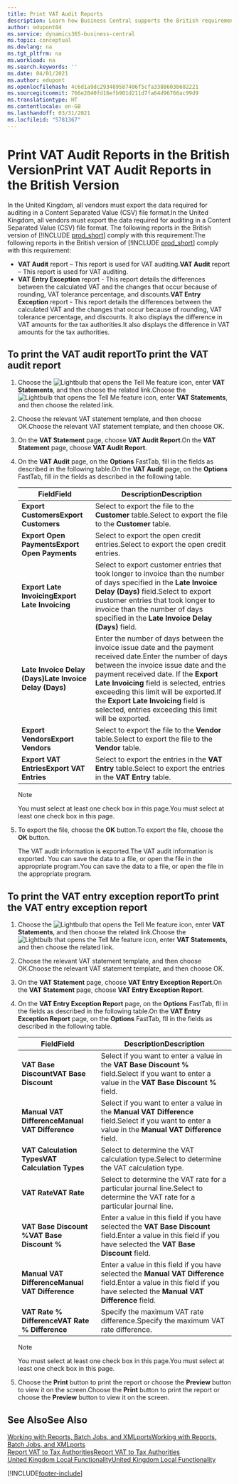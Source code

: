 ```yaml
---
title: Print VAT Audit Reports
description: Learn how Business Central supports the British requirements for VAT audits.
author: edupont04
ms.service: dynamics365-business-central
ms.topic: conceptual
ms.devlang: na
ms.tgt_pltfrm: na
ms.workload: na
ms.search.keywords: ''
ms.date: 04/01/2021
ms.author: edupont
ms.openlocfilehash: 4c6d1a9dc293489587406f5cfa3388603b602221
ms.sourcegitcommit: 766e2840fd16efb901d211d7fa64d96766ac99d9
ms.translationtype: HT
ms.contentlocale: en-GB
ms.lasthandoff: 03/31/2021
ms.locfileid: "5781367"
---
```

# <a name="print-vat-audit-reports-in-the-british-version"></a><span data-ttu-id="4f08c-103">Print VAT Audit Reports in the British Version</span><span class="sxs-lookup"><span data-stu-id="4f08c-103">Print VAT Audit Reports in the British Version</span></span>

<span data-ttu-id="4f08c-104">In the United Kingdom, all vendors must export the data required for auditing in a Content Separated Value (CSV) file format.</span><span class="sxs-lookup"><span data-stu-id="4f08c-104">In the United Kingdom, all vendors must export the data required for auditing in a Content Separated Value (CSV) file format.</span></span> <span data-ttu-id="4f08c-105">The following reports in the British version of [!INCLUDE [prod_short](../../includes/prod_short.md)] comply with this requirement:</span><span class="sxs-lookup"><span data-stu-id="4f08c-105">The following reports in the British version of [!INCLUDE [prod_short](../../includes/prod_short.md)] comply with this requirement:</span></span>  

- <span data-ttu-id="4f08c-106">**VAT Audit**  report – This report is used for VAT auditing.</span><span class="sxs-lookup"><span data-stu-id="4f08c-106">**VAT Audit**  report – This report is used for VAT auditing.</span></span>  
- <span data-ttu-id="4f08c-107">**VAT Entry Exception** report - This report details the differences between the calculated VAT and the changes that occur because of rounding, VAT tolerance percentage, and discounts.</span><span class="sxs-lookup"><span data-stu-id="4f08c-107">**VAT Entry Exception** report - This report details the differences between the calculated VAT and the changes that occur because of rounding, VAT tolerance percentage, and discounts.</span></span> <span data-ttu-id="4f08c-108">It also displays the difference in VAT amounts for the tax authorities.</span><span class="sxs-lookup"><span data-stu-id="4f08c-108">It also displays the difference in VAT amounts for the tax authorities.</span></span>  

## <a name="to-print-the-vat-audit-report"></a><span data-ttu-id="4f08c-109">To print the VAT audit report</span><span class="sxs-lookup"><span data-stu-id="4f08c-109">To print the VAT audit report</span></span>  

1. <span data-ttu-id="4f08c-110">Choose the ![Lightbulb that opens the Tell Me feature](../../media/ui-search/search_small.png "Tell me what you want to do") icon, enter **VAT Statements**, and then choose the related link.</span><span class="sxs-lookup"><span data-stu-id="4f08c-110">Choose the ![Lightbulb that opens the Tell Me feature](../../media/ui-search/search_small.png "Tell me what you want to do") icon, enter **VAT Statements**, and then choose the related link.</span></span>  
2. <span data-ttu-id="4f08c-111">Choose the relevant VAT statement template, and then choose OK.</span><span class="sxs-lookup"><span data-stu-id="4f08c-111">Choose the relevant VAT statement template, and then choose OK.</span></span>
3. <span data-ttu-id="4f08c-112">On the **VAT Statement** page, choose **VAT Audit Report**.</span><span class="sxs-lookup"><span data-stu-id="4f08c-112">On the **VAT Statement** page, choose **VAT Audit Report**.</span></span>
4. <span data-ttu-id="4f08c-113">On the **VAT Audit** page, on the **Options** FastTab, fill in the fields as described in the following table.</span><span class="sxs-lookup"><span data-stu-id="4f08c-113">On the **VAT Audit** page, on the **Options** FastTab, fill in the fields as described in the following table.</span></span>  

    |<span data-ttu-id="4f08c-114">Field</span><span class="sxs-lookup"><span data-stu-id="4f08c-114">Field</span></span>|<span data-ttu-id="4f08c-115">Description</span><span class="sxs-lookup"><span data-stu-id="4f08c-115">Description</span></span>|  
    |-----|-----------|  
    |<span data-ttu-id="4f08c-116">**Export Customers**</span><span class="sxs-lookup"><span data-stu-id="4f08c-116">**Export Customers**</span></span>|<span data-ttu-id="4f08c-117">Select to export the file to the **Customer** table.</span><span class="sxs-lookup"><span data-stu-id="4f08c-117">Select to export the file to the **Customer** table.</span></span>|  
    |<span data-ttu-id="4f08c-118">**Export Open Payments**</span><span class="sxs-lookup"><span data-stu-id="4f08c-118">**Export Open Payments**</span></span>|<span data-ttu-id="4f08c-119">Select to export the open credit entries.</span><span class="sxs-lookup"><span data-stu-id="4f08c-119">Select to export the open credit entries.</span></span>|  
    |<span data-ttu-id="4f08c-120">**Export Late Invoicing**</span><span class="sxs-lookup"><span data-stu-id="4f08c-120">**Export Late Invoicing**</span></span>|<span data-ttu-id="4f08c-121">Select to export customer entries that took longer to invoice than the number of days specified in the **Late Invoice Delay (Days)** field.</span><span class="sxs-lookup"><span data-stu-id="4f08c-121">Select to export customer entries that took longer to invoice than the number of days specified in the **Late Invoice Delay (Days)** field.</span></span>|  
    |<span data-ttu-id="4f08c-122">**Late Invoice Delay (Days)**</span><span class="sxs-lookup"><span data-stu-id="4f08c-122">**Late Invoice Delay (Days)**</span></span>|<span data-ttu-id="4f08c-123">Enter the number of days between the invoice issue date and the payment received date.</span><span class="sxs-lookup"><span data-stu-id="4f08c-123">Enter the number of days between the invoice issue date and the payment received date.</span></span> <span data-ttu-id="4f08c-124">If the **Export Late Invoicing** field is selected, entries exceeding this limit will be exported.</span><span class="sxs-lookup"><span data-stu-id="4f08c-124">If the **Export Late Invoicing** field is selected, entries exceeding this limit will be exported.</span></span>|  
    |<span data-ttu-id="4f08c-125">**Export Vendors**</span><span class="sxs-lookup"><span data-stu-id="4f08c-125">**Export Vendors**</span></span>|<span data-ttu-id="4f08c-126">Select to export the file to the **Vendor** table.</span><span class="sxs-lookup"><span data-stu-id="4f08c-126">Select to export the file to the **Vendor** table.</span></span>|  
    |<span data-ttu-id="4f08c-127">**Export VAT Entries**</span><span class="sxs-lookup"><span data-stu-id="4f08c-127">**Export VAT Entries**</span></span>|<span data-ttu-id="4f08c-128">Select to export the entries in the **VAT Entry** table.</span><span class="sxs-lookup"><span data-stu-id="4f08c-128">Select to export the entries in the **VAT Entry** table.</span></span>|  

    > [!NOTE]  
    >  <span data-ttu-id="4f08c-129">You must select at least one check box in this page.</span><span class="sxs-lookup"><span data-stu-id="4f08c-129">You must select at least one check box in this page.</span></span>  

5. <span data-ttu-id="4f08c-130">To export the file, choose the **OK** button.</span><span class="sxs-lookup"><span data-stu-id="4f08c-130">To export the file, choose the **OK** button.</span></span>  

    <span data-ttu-id="4f08c-131">The VAT audit information is exported.</span><span class="sxs-lookup"><span data-stu-id="4f08c-131">The VAT audit information is exported.</span></span> <span data-ttu-id="4f08c-132">You can save the data to a file, or open the file in the appropriate program.</span><span class="sxs-lookup"><span data-stu-id="4f08c-132">You can save the data to a file, or open the file in the appropriate program.</span></span>  

## <a name="to-print-the-vat-entry-exception-report"></a><span data-ttu-id="4f08c-133">To print the VAT entry exception report</span><span class="sxs-lookup"><span data-stu-id="4f08c-133">To print the VAT entry exception report</span></span>  

1. <span data-ttu-id="4f08c-134">Choose the ![Lightbulb that opens the Tell Me feature](../../media/ui-search/search_small.png "Tell me what you want to do") icon, enter **VAT Statements**, and then choose the related link.</span><span class="sxs-lookup"><span data-stu-id="4f08c-134">Choose the ![Lightbulb that opens the Tell Me feature](../../media/ui-search/search_small.png "Tell me what you want to do") icon, enter **VAT Statements**, and then choose the related link.</span></span>  
2. <span data-ttu-id="4f08c-135">Choose the relevant VAT statement template, and then choose OK.</span><span class="sxs-lookup"><span data-stu-id="4f08c-135">Choose the relevant VAT statement template, and then choose OK.</span></span>
3. <span data-ttu-id="4f08c-136">On the **VAT Statement** page, choose **VAT Entry Exception Report**.</span><span class="sxs-lookup"><span data-stu-id="4f08c-136">On the **VAT Statement** page, choose **VAT Entry Exception Report**.</span></span>  
4. <span data-ttu-id="4f08c-137">On the **VAT Entry Exception Report** page, on the **Options** FastTab, fll in the fields as described in the following table.</span><span class="sxs-lookup"><span data-stu-id="4f08c-137">On the **VAT Entry Exception Report** page, on the **Options** FastTab, fll in the fields as described in the following table.</span></span>  

    |<span data-ttu-id="4f08c-138">Field</span><span class="sxs-lookup"><span data-stu-id="4f08c-138">Field</span></span>|<span data-ttu-id="4f08c-139">Description</span><span class="sxs-lookup"><span data-stu-id="4f08c-139">Description</span></span>|  
    |---------------------------------|---------------------------------------|  
    |<span data-ttu-id="4f08c-140">**VAT Base Discount**</span><span class="sxs-lookup"><span data-stu-id="4f08c-140">**VAT Base Discount**</span></span>|<span data-ttu-id="4f08c-141">Select if you want to enter a value in the **VAT Base Discount %** field.</span><span class="sxs-lookup"><span data-stu-id="4f08c-141">Select if you want to enter a value in the **VAT Base Discount %** field.</span></span>|  
    |<span data-ttu-id="4f08c-142">**Manual VAT Difference**</span><span class="sxs-lookup"><span data-stu-id="4f08c-142">**Manual VAT Difference**</span></span>|<span data-ttu-id="4f08c-143">Select if you want to enter a value in the **Manual VAT Difference** field.</span><span class="sxs-lookup"><span data-stu-id="4f08c-143">Select if you want to enter a value in the **Manual VAT Difference** field.</span></span>|  
    |<span data-ttu-id="4f08c-144">**VAT Calculation Types**</span><span class="sxs-lookup"><span data-stu-id="4f08c-144">**VAT Calculation Types**</span></span>|<span data-ttu-id="4f08c-145">Select to determine the VAT calculation type.</span><span class="sxs-lookup"><span data-stu-id="4f08c-145">Select to determine the VAT calculation type.</span></span>|  
    |<span data-ttu-id="4f08c-146">**VAT Rate**</span><span class="sxs-lookup"><span data-stu-id="4f08c-146">**VAT Rate**</span></span>|<span data-ttu-id="4f08c-147">Select to determine the VAT rate for a particular journal line.</span><span class="sxs-lookup"><span data-stu-id="4f08c-147">Select to determine the VAT rate for a particular journal line.</span></span>|  
    |<span data-ttu-id="4f08c-148">**VAT Base Discount %**</span><span class="sxs-lookup"><span data-stu-id="4f08c-148">**VAT Base Discount %**</span></span>|<span data-ttu-id="4f08c-149">Enter a value in this field if you have selected the **VAT Base Discount** field.</span><span class="sxs-lookup"><span data-stu-id="4f08c-149">Enter a value in this field if you have selected the **VAT Base Discount** field.</span></span>|  
    |<span data-ttu-id="4f08c-150">**Manual VAT Difference**</span><span class="sxs-lookup"><span data-stu-id="4f08c-150">**Manual VAT Difference**</span></span>|<span data-ttu-id="4f08c-151">Enter a value in this field if you have selected the **Manual VAT Difference** field.</span><span class="sxs-lookup"><span data-stu-id="4f08c-151">Enter a value in this field if you have selected the **Manual VAT Difference** field.</span></span>|  
    |<span data-ttu-id="4f08c-152">**VAT Rate % Difference**</span><span class="sxs-lookup"><span data-stu-id="4f08c-152">**VAT Rate % Difference**</span></span>|<span data-ttu-id="4f08c-153">Specify the maximum VAT rate difference.</span><span class="sxs-lookup"><span data-stu-id="4f08c-153">Specify the maximum VAT rate difference.</span></span>|  

    > [!NOTE]  
    >  <span data-ttu-id="4f08c-154">You must select at least one check box in this page.</span><span class="sxs-lookup"><span data-stu-id="4f08c-154">You must select at least one check box in this page.</span></span>  

5. <span data-ttu-id="4f08c-155">Choose the **Print** button to print the report or choose the **Preview** button to view it on the screen.</span><span class="sxs-lookup"><span data-stu-id="4f08c-155">Choose the **Print** button to print the report or choose the **Preview** button to view it on the screen.</span></span>  

## <a name="see-also"></a><span data-ttu-id="4f08c-156">See Also</span><span class="sxs-lookup"><span data-stu-id="4f08c-156">See Also</span></span>

[<span data-ttu-id="4f08c-157">Working with Reports, Batch Jobs, and XMLports</span><span class="sxs-lookup"><span data-stu-id="4f08c-157">Working with Reports, Batch Jobs, and XMLports</span></span>](../../ui-work-report.md)  
[<span data-ttu-id="4f08c-158">Report VAT to Tax Authorities</span><span class="sxs-lookup"><span data-stu-id="4f08c-158">Report VAT to Tax Authorities</span></span>](../../finance-how-report-vat.md)  
[<span data-ttu-id="4f08c-159">United Kingdom Local Functionality</span><span class="sxs-lookup"><span data-stu-id="4f08c-159">United Kingdom Local Functionality</span></span>](united-kingdom-local-functionality.md)


[!INCLUDE[footer-include](../../includes/footer-banner.md)]